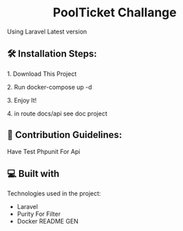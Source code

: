 <h1 align="center" id="title">PoolTicket Challange</h1>

<p id="description">Using Laravel Latest version</p>


<h2>🛠️ Installation Steps:</h2>

<p>1. Download This Project</p>

<p>2. Run docker-compose up -d</p>

<p>3. Enjoy It!</p>

<p>4. in route docs/api see doc project</p>

<h2>🍰 Contribution Guidelines:</h2>

Have Test Phpunit For Api

  
  
<h2>💻 Built with</h2>

Technologies used in the project:

*   Laravel
*   Purity For Filter
*   Docker
README GEN
